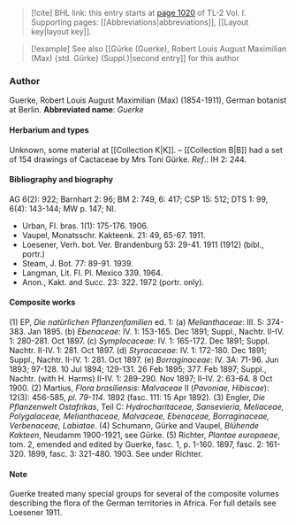 > [!cite] BHL link: this entry starts at [page 1020](https://www.biodiversitylibrary.org/page/33121151) of TL-2 Vol. I.
> Supporting pages: [[Abbreviations|abbreviations]], [[Layout key|layout key]].

> [!example] See also [[Gürke (Guerke), Robert Louis August Maximilian (Max) {std. Gürke} (Suppl.)|second entry]] for this author

### Author

Guerke, Robert Louis August Maximilian (Max) (1854-1911), German botanist at Berlin. 
**Abbreviated name**: *Guerke*

#### Herbarium and types

Unknown, some material at [[Collection K|K]]. – [[Collection B|B]] had a set of 154 drawings of Cactaceae by Mrs Toni Gürke.
*Ref*.: IH 2: 244.

#### Bibliography and biography

AG 6(2): 922; Barnhart 2: 96; BM 2: 749, 6: 417; CSP 15: 512; DTS 1: 99, 6(4): 143-144; MW p. 147; NI.
- Urban, Fl. bras. 1(1): 175-176. 1906.
- Vaupel, Monatsschr. Kakteenk. 21: 49, 65-67. 1911.
- Loesener, Verh. bot. Ver. Brandenburg 53: 29-41. 1911 (1912) (bibl., portr.)
- Steam, J. Bot. 77: 89-91. 1939.
- Langman, Lit. Fl. Pl. Mexico 339. 1964.
- Anon., Kakt. and Succ. 23: 322. 1972 (portr. only).

#### Composite works

(1) EP, *Die natürlichen Pflanzenfamilien* ed. 1:
(a) *Melianthaceae*: III. 5: 374-383. Jan 1895.
(b) *Ebenaceae*: IV. 1: 153-165. Dec 1891; Suppl., Nachtr. II-IV. 1: 280-281. Oct 1897.
(c) *Symplocaceae*: IV. 1: 165-172. Dec 1891; Suppl. Nachtr. II-IV. 1: 281. Oct 1897.
(d) *Styracaceae*: IV. 1: 172-180. Dec 1891; Suppl., Nachtr. II-IV. 1: 281. Oct 1897.
(e) *Borraginaceae*: IV. 3A: 71-96. Jun 1893; 97-128. 10 Jul 1894; 129-131. 26 Feb 1895; 377. Feb 1897; Suppl., Nachtr. (with H. Harms) II-IV. 1: 289-290. Nov 1897; II-IV. 2: 63-64. 8 Oct 1900.
(2) Martius, *Flora brasiliensis*: *Malvaceae* II (*Pavoniae, Hibiscae*): 12(3): 456-585, *pl. 79-114*. 1892 (fasc. 111: 15 Apr 1892).
(3) Engler, *Die Pflanzenwelt Ostafrikas*, Teil C: *Hydrocharitaceae, Sansevieria, Meliaceae, Polygalaceae, Melianthaceae, Malvaceae, Ebenaceae, Borraginaceae, Verbenaceae, Labiatae*.
(4) Schumann, Gürke and Vaupel, *Blühende Kakteen*, Neudamm 1900-1921, see Gürke.
(5) Richter, *Plantae europaeae*, tom. 2, emended and edited by Guerke, fasc. 1, p. 1-160. 1897, fasc. 2: 161-320. 1899, fasc. 3: 321-480. 1903. See under Richter.

#### Note

Guerke treated many special groups for several of the composite volumes describing the flora of the German territories in Africa. For full details see Loesener 1911.


